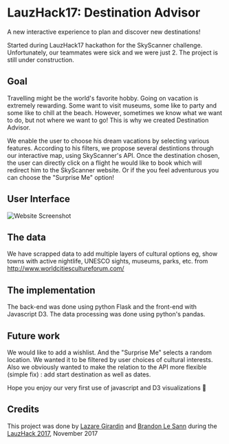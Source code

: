# LauzHack17: Destination Advisor
A new interactive experience to plan and discover new destinations!  

Started during LauzHack17 hackathon for the SkyScanner challenge. Unfortunately, our teammates were sick and we were just 2. The project is still under construction. 

## Goal
Travelling might be the world's favorite hobby. Going on vacation is extremely rewarding. Some want to visit museums, some like to party and some like to chill at the beach. However, sometimes we know what we want to do, but not where we want to go! This is why we created Destination Advisor.

We enable the user to choose his dream vacations by selecting various features. According to his filters, we propose several destintions through our interactive map, using SkyScanner's API. Once the destination chosen, the user can directly click on a flight he would like to book which will redirect him to the SkyScanner website. Or if the you feel adventurous you can choose the "Surprise Me" option!

## User Interface

![Website Screenshot](https://i.imgur.com/FCUrQwk.png)

## The data
We have scrapped data to add multiple layers of cultural options eg, show towns with active nightlife, UNESCO sights, museums, parks, etc. from http://www.worldcitiescultureforum.com/ 

## The implementation
The back-end was done using python Flask and the front-end with Javascript D3. The data processing was done using python's pandas. 


## Future work
We would like to add a wishlist.
And the "Surprise Me" selects a random location. We wanted it to be filtered by user choices of cultural interests.
Also we obviously wanted to make the relation to the API more flexible (simple fix) : add start destination as well as dates. 

Hope you enjoy our very first use of javascript and D3 visualizations 🙂


## Credits
This project was done by [Lazare Girardin](https://github.com/lazareGirardin/) and [Brandon Le Sann](https://github.com/BrandonLS) during the [LauzHack 2017](http://lauzhack.com/), November 2017